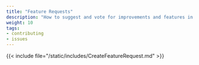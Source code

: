 ```yaml
---
title: "Feature Requests"
description: "How to suggest and vote for improvements and features in the TrueNAS Community Forum."
weight: 10
tags:
- contributing
- issues
---
```


{{< include file="/static/includes/CreateFeatureRequest.md" >}}
